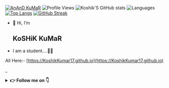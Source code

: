[![AnAnD KuMaR](https://telegra.ph/file/ae7e86687aa39ce1172c4.jpg)](https://KoshikKumar17.github.io)
![Profile Views](https://hits.seeyoufarm.com/api/count/incr/badge.svg?url=https://github.com/KoshikKumar17/&title=Profile%20Views)
![Koshik'S GitHub stats](https://github-readme-stats.vercel.app/api?username=KoshikKumar17&show_icons=true&theme=radical)
![Languages](https://github-readme-stats.vercel.app/api/top-langs/?username=KoshikKumar17&show_icons=true&bg_color=30,e96443,904e95&title_color=fff&text_color=fff)
[![Top Langs](https://github-readme-stats.vercel.app/api/top-langs/?username=KoshikKumar17&layout=compact)](https://github.com/KoshikKumar17)
[![GitHub Streak](https://github-readme-streak-stats.herokuapp.com?user=KoshikKumar17&theme=github-dark-blue)](https://github.com/KoshikKumar17)
- 👋 Hi, I’m <h2> KoSHiK KuMaR </h2>

- I am a student....👨‍🎓

All Here:- [https://KoshikKumar17.github.io](https://KoshikKumar17.github.io)

_
<details>
    <summary><b> 👉 Follow me on 👇</b></summary>

<a href="https://KoshikKumar17.github.io/telegram"><img alt="Telegram" src="https://img.shields.io/badge/@KoshikKumar17-2CA5E0?style=for-the-badge&logo=telegram&logoColor=white"/></a>

<a href="https://KoshikKumar17.github.io/instagram"><img alt="Instagram" src="https://img.shields.io/badge/@KoshikKumar17-2CA5E0?style=for-the-badge&logo=instagram&logoColor=white"/></a>

</details>
